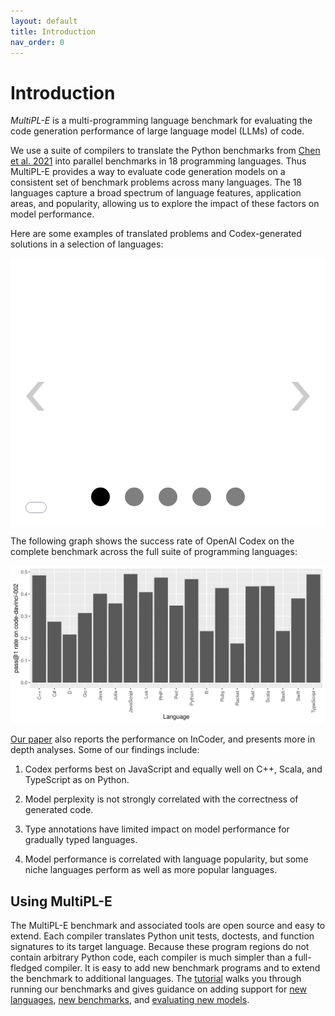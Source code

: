 ```yaml
---
layout: default
title: Introduction
nav_order: 0
---
```


<style>
.carousel {
    margin-left: 0%;
    margin-right: 0%;
}

ul.slides {
    display: block;
    position: relative;
    height: 430px;
    margin: 0;
    padding: 0;
    overflow: hidden;
    list-style: none;
}

.slides * {
    user-select: none;
    -ms-user-select: none;
    -moz-user-select: none;
    -khtml-user-select: none;
    -webkit-user-select: none;
    -webkit-touch-callout: none;
}

ul.slides input {
    display: none; 
}


.slide-container { 
    display: block; 
}

.slide-image {
    display: flex;
    position: absolute;
    width: 100%;
    height: 100%;
    top: 0;
    opacity: 0;
    transition: all .7s ease-in-out;
}   

.slide-image iframe {
    width: auto;
    min-width: 100%;
    height: 100%;
}

.carousel-controls {
    position: absolute;
    top: 0;
    left: 0;
    right: 0;
    z-index: 999;
    font-size: 100px;
    line-height: 430px;
    color: #fff;
}

.carousel-controls button {
    display: none;
    padding: 5 5px;
    margin: 20px;
    cursor: pointer;
    font-size: xx-large;
    float: right;
    clear: right;
}

.carousel-controls label {
    display: none;
    position: absolute;
    padding: 0 20px;
    opacity: 0.2;
    transition: opacity .2s;
    cursor: pointer;
    color: #000;
}

.slide-image:hover + .carousel-controls label{
    opacity: 0.5;
}

.carousel-controls label:hover {
    opacity: 1;
}

.carousel-controls .prev-slide {
    width: 20%;
    height: 0%;
    text-align: left;
    left: 0;
}

.carousel-controls .next-slide {
    width: 20%;
    height: 0%;
    text-align: right;
    right: 0;
}

.carousel-dots {
    position: absolute;
    left: 0;
    right: 0;
    bottom: 20px;
    z-index: 999;
    text-align: center;
}

.carousel-dots .carousel-dot {
    display: inline-block;
    width: 30px;
    height: 30px;
    border-radius: 50%;
    background-color: #000;
    opacity: 0.5;
    margin: 10px;
    cursor: pointer;
}

input:checked + .slide-container .slide-image {
    opacity: 1;
    transform: scale(1);
    transition: opacity 1s ease-in-out;
}

input:checked + .slide-container .carousel-controls label {
     display: block; 
}

input:checked + .slide-container .carousel-controls button {
     display: block; 
}

input#img-1:checked ~ .carousel-dots label#img-dot-1,
input#img-2:checked ~ .carousel-dots label#img-dot-2,
input#img-3:checked ~ .carousel-dots label#img-dot-3,
input#img-4:checked ~ .carousel-dots label#img-dot-4,
input#img-5:checked ~ .carousel-dots label#img-dot-5,
input#img-6:checked ~ .carousel-dots label#img-dot-6 {
	opacity: 1;
}


input:checked + .slide-container .nav label { display: block; }

iframe {
    border: none;
}

</style>

# Introduction

_MultiPL-E_ is a multi-programming language benchmark for evaluating the code
generation performance of large language model (LLMs) of code.

We use a suite of compilers to translate the Python benchmarks from [Chen et al.
2021] into parallel benchmarks in 18 programming languages. Thus MultiPL-E
provides a way to evaluate code generation models on a consistent set of
benchmark problems across many languages. The 18 languages capture a broad
spectrum of language features, application areas, and popularity, allowing us to
explore the impact of these factors on model performance.

Here are some examples of translated problems and Codex-generated solutions in a selection of languages:

<div class="carousel">
  <ul class="slides">
    <input type="radio" name="radio-buttons" id="img-1" checked />
    <li class="slide-container">
      <div class="slide-image">
          <iframe src="code-html/HumanEval_78_hex_key-188-OK.cpp.html" id="code-1"></iframe>
      </div>
      <div class="carousel-controls">
        <label for="img-5" class="prev-slide">
          <span>&lsaquo;</span>
        </label>
        <label for="img-2" class="next-slide">
          <span>&rsaquo;</span>
        </label>
      </div>
    </li>
    <input type="radio" name="radio-buttons" id="img-2" />
    <li class="slide-container">
      <div class="slide-image">
          <iframe src="code-html/HumanEval_117_select_words-124-OK.sh.html" id="code-2"></iframe>
      </div>
      <div class="carousel-controls">
        <label for="img-1" class="prev-slide">
          <span>&lsaquo;</span>
        </label>
        <label for="img-3" class="next-slide">
          <span>&rsaquo;</span>
        </label>
      </div>
    </li>
    <input type="radio" name="radio-buttons" id="img-3" />
    <li class="slide-container">
      <div class="slide-image">
          <iframe src="code-html/HumanEval_47_median-196-OK.cs.html" id="code-3"></iframe>
      </div>
      <div class="carousel-controls">
        <label for="img-2" class="prev-slide">
          <span>&lsaquo;</span>
        </label>
        <label for="img-4" class="next-slide">
          <span>&rsaquo;</span>
        </label>
      </div>
    </li>
    <input type="radio" name="radio-buttons" id="img-4" />
    <li class="slide-container">
      <div class="slide-image">
          <iframe src="code-html/HumanEval_89_encrypt-191-OK.rs.html" id="code-4"></iframe>
      </div>
      <div class="carousel-controls">
        <label for="img-3" class="prev-slide">
          <span>&lsaquo;</span>
        </label>
        <label for="img-5" class="next-slide">
          <span>&rsaquo;</span>
        </label>
      </div>
    </li>
    <input type="radio" name="radio-buttons" id="img-5" />
    <li class="slide-container">
      <div class="slide-image">
          <iframe src="code-html/HumanEval_15_string_sequence-190-OK.ts.html" id="code-5"></iframe>
      </div>
      <div class="carousel-controls">
        <label for="img-4" class="prev-slide">
          <span>&lsaquo;</span>
        </label>
        <label for="img-1" class="next-slide">
          <span>&rsaquo;</span>
        </label>
      </div>
    </li>
    <div class="carousel-dots">
      <label for="img-1" class="carousel-dot" id="img-dot-1"></label>
      <label for="img-2" class="carousel-dot" id="img-dot-2"></label>
      <label for="img-3" class="carousel-dot" id="img-dot-3"></label>
      <label for="img-4" class="carousel-dot" id="img-dot-4"></label>
      <label for="img-5" class="carousel-dot" id="img-dot-5"></label>
    </div>
  </ul>
</div>

The following graph shows the success rate of OpenAI Codex on the
complete benchmark across the full suite of programming languages:

<img src="codex.png">

[Our paper] also reports the performance on InCoder, and presents more
in depth analyses. Some of our findings include:

1. Codex performs best on JavaScript and equally well on C++, Scala, and
   TypeScript as on Python.

2. Model perplexity is not strongly correlated with the correctness of generated
   code.

3. Type annotations have limited impact on model performance for gradually typed
   languages.

4. Model performance is correlated with language popularity, but some niche
   languages perform as well as more popular languages.

## Using MultiPL-E

The MultiPL-E benchmark and associated tools are open source and easy to extend.
Each compiler translates Python unit tests, doctests, and function signatures to
its target language. Because these program regions do not contain arbitrary
Python code, each compiler is much simpler than a full-fledged compiler. It is
easy to add new benchmark programs and to extend the benchmark to additional
languages. The [tutorial](./tutorial.html) walks you through
running our benchmarks and gives guidance on adding support for [new languages],
[new benchmarks], and [evaluating new models].

[chen et al. 2021]: https://arxiv.org/abs/2107.03374
[new languages]: ./new_language.html
[new benchmarks]: ./new_benchmark.html
[evaluating new models]: ./new_model.html
[our paper]: https://arxiv.org/abs/2208.08227
